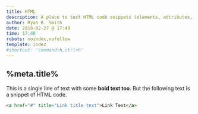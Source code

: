 ```yaml
---
title: HTML
description: A place to test HTML code snippets (elements, attributes, & more)
author: Ryan R. Smith
date: 2019-02-27 @ 17:48
time: 17:48
robots: noindex,nofollow
template: index
#shortcut: 'command+h,ctrl+h'
---
```


## %meta.title%
This is a single line of text with some **bold text too**. But the following text is a snippet of HTML code.

```html
<a href="#" title="Link title text">Link Text</a>
```
